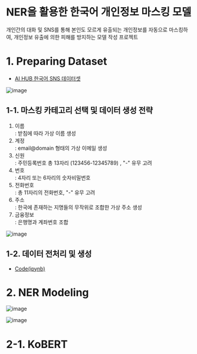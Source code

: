 # NER을 활용한 한국어 개인정보 마스킹 모델
 개인간의 대화 및 SNS를 통해 본인도 모르게 유출되는 개인정보를 자동으로 마스킹하여, 개인정보 유출에 의한 피해를 방지하는 모델 작성 프로젝트

# 1. Preparing Dataset

- [AI HUB 한국어 SNS 데이터셋](https://aihub.or.kr/aihubdata/data/view.do?currMenu=115&topMenu=100&aihubDataSe=realm&dataSetSn=114)

![image](https://user-images.githubusercontent.com/63226383/206382292-0cd40ad6-b885-43fd-aa7c-e2e0b0e40070.png)


## 1-1. 마스킹 카테고리 선택 및 데이터 생성 전략
 1) 이름  
  : 받침에 따라 가상 이름 생성
 2) 계정  
  : email@domain 형태의 가상 이메일 생성
 3) 신원  
  : 주민등록번호 총 13자리 (123456-12345789) , "-" 유무 고려 
 4) 번호  
  : 4자리 또는 6자리의 숫자비밀번호
 5) 전화번호    
  : 총 11자리의 전화번호, "-" 유무 고려
 6) 주소  
  : 한국에 존재하는 지명들의 무작위로 조합한 가상 주소 생성
 7) 금융정보  
  : 은행명과 계좌번호 조합

![image](https://user-images.githubusercontent.com/63226383/206383150-e8167cab-6359-42fc-87f4-a27ddb8a41bd.png)


## 1-2. 데이터 전처리 및 생성
  - [Code(ipynb)](https://github.com/youngsilpark/KB/blob/main/Preprocessing/KB_data_prep.ipynb.ipynb)


# 2. NER Modeling

![image](https://user-images.githubusercontent.com/63226383/206385072-2098ab60-9eb1-40fa-aefe-99d89688e833.png)

![image](https://user-images.githubusercontent.com/63226383/206385119-c6887e76-be18-4c6a-ad99-6aa06df1d29d.png)


# 2-1. KoBERT




